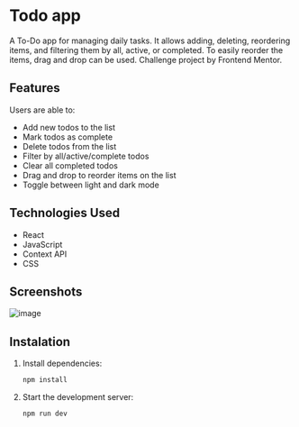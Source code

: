 # Todo app

A To-Do app for managing daily tasks. It allows adding, deleting, reordering items, and filtering them by all, active, or completed. To easily reorder the items, drag and drop can be used.
Challenge project by Frontend Mentor.

## Features

Users are able to:

- Add new todos to the list
- Mark todos as complete
- Delete todos from the list
- Filter by all/active/complete todos
- Clear all completed todos
- Drag and drop to reorder items on the list
- Toggle between light and dark mode

## Technologies Used

- React
- JavaScript
- Context API
- CSS

## Screenshots

![image](https://github.com/user-attachments/assets/b1a4c85e-220c-4306-8173-4879ae513858)


## Instalation

1. Install dependencies:

   ```sh
   npm install
   ```

2. Start the development server:
   ```sh
   npm run dev
   ```
